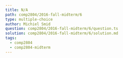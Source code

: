 ```yaml
---
title: N/A
path: comp2804/2016-fall-midterm/6
type: multiple-choice
author: Michiel Smid
question: comp2804/2016-fall-midterm/6/question.ts
solution: comp2804/2016-fall-midterm/6/solution.md
tags:
  - comp2804
  - comp2804-midterm
---
```

